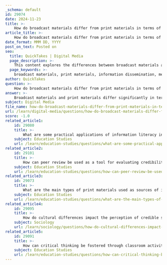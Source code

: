 ```yaml
---
_schema: default
id: 29074
date: 2024-11-23
title: >-
    How do broadcast materials differ from print materials in terms of information dissemination?
article_title: >-
    How do broadcast materials differ from print materials in terms of information dissemination?
date_format: MMM DD, YYYY
post_on_text: Posted on
seo:
  title: QuickTakes | Digital Media
  page_description: >-
    This content explores the differences between broadcast materials and print materials in terms of information dissemination, highlighting key aspects such as delivery medium, timeliness, audience engagement, content format, and message permanence.
  page_keywords: >-
    broadcast materials, print materials, information dissemination, media comparison, news delivery, engagement, content format, message permanence, timeliness, audience interaction
author: QuickTakes
question: >-
    How do broadcast materials differ from print materials in terms of information dissemination?
answer: >-
    Broadcast materials and print materials differ significantly in terms of information dissemination, each with its own unique characteristics and advantages.\n\n1. **Medium of Delivery**:\n   - **Print Materials**: These include newspapers, magazines, and other printed documents. They rely on physical formats to convey information, which can be read at the reader's convenience. Print journalism has a long history, having been the primary medium for news dissemination until the advent of electronic media.\n   - **Broadcast Materials**: This category encompasses television and radio, which utilize audio and visual elements to deliver news. Broadcast journalism emerged in the 20th century and allows for real-time updates, making it particularly effective for breaking news.\n\n2. **Timeliness**:\n   - **Print Materials**: Information in print is often published on a set schedule (e.g., daily, weekly), which can lead to delays in reporting breaking news. Once printed, the information is static and cannot be updated until the next edition.\n   - **Broadcast Materials**: Broadcast media can provide immediate updates and live coverage, allowing audiences to receive information as events unfold. This immediacy is a key advantage of broadcast journalism.\n\n3. **Engagement and Interaction**:\n   - **Print Materials**: Readers engage with print at their own pace, allowing for deeper reflection and analysis. However, the interaction is largely one-way, with limited opportunities for immediate feedback.\n   - **Broadcast Materials**: Broadcast media often foster a more dynamic relationship with the audience. Viewers can respond in real-time through social media or call-in segments, creating a more interactive experience.\n\n4. **Content Format**:\n   - **Print Materials**: The content is primarily text-based, supplemented by images and graphics. This format allows for detailed reporting and in-depth analysis.\n   - **Broadcast Materials**: These materials combine audio, video, and sometimes text, which can enhance storytelling through visual and auditory elements. This multimodal approach can make information more accessible and engaging for a broader audience.\n\n5. **Message Permanence**:\n   - **Print Materials**: Once published, print materials can be archived and referenced later, providing a permanent record of information.\n   - **Broadcast Materials**: The messages in broadcast media are fleeting; once a segment airs, it is often gone unless recorded. This can limit the ability to revisit information unless it is made available online or through other means.\n\nIn summary, while both broadcast and print materials serve the essential function of disseminating information, they do so through different methods, each with its own strengths and weaknesses. Understanding these differences is crucial for consumers of news, enabling them to make informed choices about how they access and engage with information.
subject: Digital Media
file_name: how-do-broadcast-materials-differ-from-print-materials-in-terms-of-information-dissemination.md
url: /learn/digital-media/questions/how-do-broadcast-materials-differ-from-print-materials-in-terms-of-information-dissemination
score: -1.0
related_article1:
    id: 29080
    title: >-
        What are some practical applications of information literacy in everyday life?
    subject: Education Studies
    url: /learn/education-studies/questions/what-are-some-practical-applications-of-information-literacy-in-everyday-life
related_article2:
    id: 29101
    title: >-
        How can peer review be used as a tool for evaluating credibility?
    subject: Education Studies
    url: /learn/education-studies/questions/how-can-peer-review-be-used-as-a-tool-for-evaluating-credibility
related_article3:
    id: 29073
    title: >-
        What are the main types of print materials used as sources of information?
    subject: Education Studies
    url: /learn/education-studies/questions/what-are-the-main-types-of-print-materials-used-as-sources-of-information
related_article4:
    id: 29095
    title: >-
        How do cultural differences impact the perception of credible sources?
    subject: Sociology
    url: /learn/sociology/questions/how-do-cultural-differences-impact-the-perception-of-credible-sources
related_article5:
    id: 29091
    title: >-
        How can critical thinking be fostered through classroom activities related to information literacy?
    subject: Education Studies
    url: /learn/education-studies/questions/how-can-critical-thinking-be-fostered-through-classroom-activities-related-to-information-literacy
---
```


&nbsp;